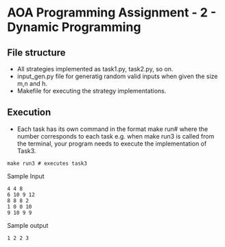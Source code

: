 # AOA Programming Assignment - 2 - Dynamic Programming

## File structure
- All strategies implemented as task1.py, task2.py, so on.
- input_gen.py file for generatig random valid inputs when given the size m,n and h.
- Makefile for executing the strategy implementations. 

## Execution
- Each task has its own command in the format make run# where the number corresponds to each task e.g. when make run3 is called from the terminal, your program needs to execute the implementation of Task3.

```shell
make run3 # executes task3
```

Sample Input
```
4 4 8
6 10 9 12
8 8 8 2
1 0 0 10
9 10 9 9
```
Sample output
```
1 2 2 3
```
